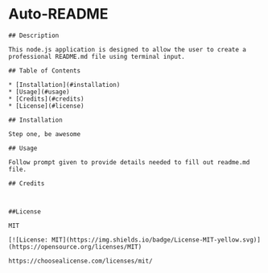 # Auto-README
        
    ## Description
        
    This node.js application is designed to allow the user to create a professional README.md file using terminal input.
        
    ## Table of Contents
        
    * [Installation](#installation)
    * [Usage](#usage)
    * [Credits](#credits)
    * [License](#license)
        
    ## Installation
        
    Step one, be awesome
        
    ## Usage
        
    Follow prompt given to provide details needed to fill out readme.md file.
        
    ## Credits
        
    
                        
    ##License

    MIT

    [![License: MIT](https://img.shields.io/badge/License-MIT-yellow.svg)](https://opensource.org/licenses/MIT)

    https://choosealicense.com/licenses/mit/
        
    